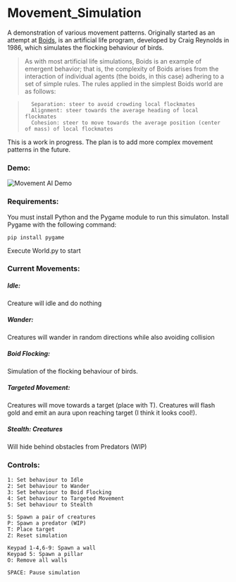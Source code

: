# Movement_Simulation

A demonstration of various movement patterns. Originally started as an attempt at [Boids](https://en.wikipedia.org/wiki/Boids), is an artificial life program, developed by Craig Reynolds in 1986, which simulates the flocking behaviour of birds.

> As with most artificial life simulations, Boids is an example of emergent behavior; that is, the complexity of Boids arises     from the interaction of individual agents (the boids, in this case) adhering to a set of simple rules. The rules applied in the simplest Boids world are as follows: 

>       Separation: steer to avoid crowding local flockmates
>       Alignment: steer towards the average heading of local flockmates
>       Cohesion: steer to move towards the average position (center of mass) of local flockmates
    
This is a work in progress. The plan is to add more complex movement patterns in the future.
### Demo:
![Movement AI Demo](resources/demo.gif)

### Requirements:

You must install Python and the Pygame module to run this simulaton.
Install Pygame with the following command:

    pip install pygame
    
Execute World.py to start

### Current Movements:

##### Idle: 
Creature will idle and do nothing

##### Wander: 
Creatures will wander in random directions while also avoiding collision

##### Boid Flocking: 
Simulation of the flocking behaviour of birds. 
    
##### Targeted Movement: 
Creatures will move towards a target (place with T). Creatures will flash gold and emit an aura upon reaching target (I think it looks cool!).
   
##### Stealth: Creatures 
Will hide behind obstacles from Predators (WIP)
    
### Controls:

    1: Set behaviour to Idle    
    2: Set behaviour to Wander    
    3: Set behaviour to Boid Flocking
    4: Set behaviour to Targeted Movement
    5: Set behaviour to Stealth
    
    S: Spawn a pair of creatures
    P: Spawn a predator (WIP)
    T: Place target
    Z: Reset simulation
    
    Keypad 1-4,6-9: Spawn a wall
    Keypad 5: Spawn a pillar
    O: Remove all walls
    
    SPACE: Pause simulation
